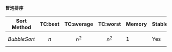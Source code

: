 **冒泡排序** 

| Sort Method    |   TC:best   | TC:average  | TC:worst    | Memory | Stable |
| -------------- | :---------: | ----------- | ----------- | ------ | ------ |
| $$ BubbleSort $$ | $$ n $$ | $$ n^2 $$ | $$ n^2 $$ | 1      | Yes  |


